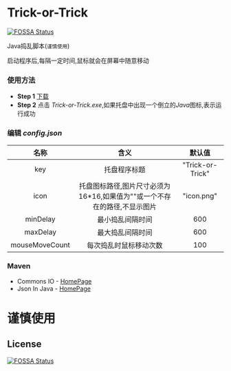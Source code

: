 # Trick-or-Trick
[![FOSSA Status](https://app.fossa.com/api/projects/git%2Bgithub.com%2FMrYaoxx%2FTrick-or-Trick.svg?type=shield)](https://app.fossa.com/projects/git%2Bgithub.com%2FMrYaoxx%2FTrick-or-Trick?ref=badge_shield)


Java捣乱脚本(`谨慎使用`)

启动程序后,每隔一定时间,鼠标就会在屏幕中随意移动

### 使用方法

+ **Step 1** [下载](../../releases)
+ **Step 2** 点击 *Trick-or-Trick.exe*,如果托盘中出现一个倒立的*Java*图标,表示运行成功

### 编辑 _config.json_
|名称|含义|默认值|
|:---:|:---:|:---:|
|key|托盘程序标题|"Trick-or-Trick"|
|icon|托盘图标路径,图片尺寸必须为16*16,如果值为""或一个不存在的路径,不显示图片|"icon.png"|
|minDelay|最小捣乱间隔时间|600|
|maxDelay|最大捣乱间隔时间|600|
|mouseMoveCount|每次捣乱时鼠标移动次数|100|

### Maven

+ Commons IO - [HomePage](https://commons.apache.org/proper/commons-io/)
+ Json In Java - [HomePage](https://github.com/stleary/JSON-java)


# **谨慎使用**

## License
[![FOSSA Status](https://app.fossa.com/api/projects/git%2Bgithub.com%2FMrYaoxx%2FTrick-or-Trick.svg?type=large)](https://app.fossa.com/projects/git%2Bgithub.com%2FMrYaoxx%2FTrick-or-Trick?ref=badge_large)